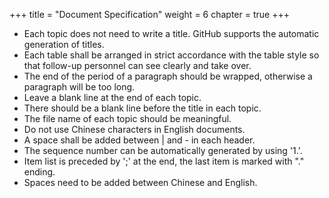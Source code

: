 +++
title = "Document Specification"
weight = 6
chapter = true
+++

- Each topic does not need to write a title. GitHub supports the automatic generation of titles.
- Each table shall be arranged in strict accordance with the table style so that follow-up personnel can see clearly and take over.
- The end of the period of a paragraph should be wrapped, otherwise a paragraph will be too long.
- Leave a blank line at the end of each topic.
- There should be a blank line before the title in each topic.
- The file name of each topic should be meaningful.
- Do not use Chinese characters in English documents.
- A space shall be added between | and - in each header.
- The sequence number can be automatically generated by using '1.'.
- Item list is preceded by ';' at the end, the last item is marked with "." ending.
- Spaces need to be added between Chinese and English.
